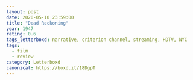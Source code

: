 ```yaml
---
layout: post 
date: 2020-05-10 23:59:00
title: "Dead Reckoning"
year: 1947
rating: 0.6
tags_letterboxd: narrative, criterion channel, streaming, HDTV, NYC
tags:
  - film
  - review
category: Letterboxd
canonical: https://boxd.it/18DgpT
---
```

